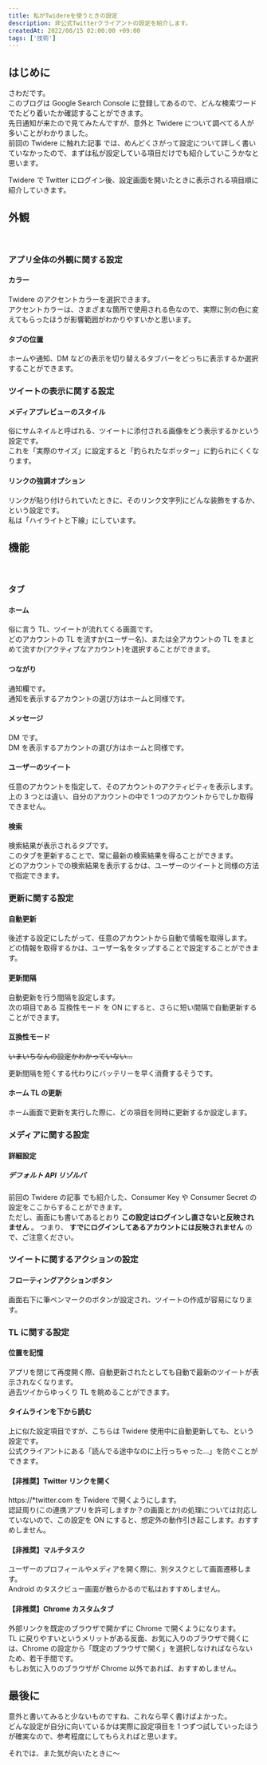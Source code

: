 ```yaml
---
title: 私がTwidereを使うときの設定
description: 非公式Twitterクライアントの設定を紹介します。
createdAt: 2022/08/15 02:00:00 +09:00
tags: ['技術']
---
```


## はじめに

さわだです。  
このブログは Google Search Console に登録してあるので、どんな検索ワードでたどり着いたか確認することができます。  
先日通知が来たので見てみたんですが、意外と Twidere について調べてる人が多いことがわかりました。  
前回の Twidere に触れた記事 では、めんどくさがって設定について詳しく書いていなかったので、まずは私が設定している項目だけでも紹介していこうかなと思います。

Twidere で Twitter にログイン後、設定画面を開いたときに表示される項目順に紹介していきます。

## 外観

<br>

### アプリ全体の外観に関する設定

#### カラー

Twidere のアクセントカラーを選択できます。  
アクセントカラーは、さまざまな箇所で使用される色なので、実際に別の色に変えてもらったほうが影響範囲がわかりやすいかと思います。

#### タブの位置

ホームや通知、DM などの表示を切り替えるタブバーをどっちに表示するか選択することができます。

### ツイートの表示に関する設定

#### メディアプレビューのスタイル

俗にサムネイルと呼ばれる、ツイートに添付される画像をどう表示するかという設定です。  
これを「実際のサイズ」に設定すると「釣られたなポッター」に釣られにくくなります。

#### リンクの強調オプション

リンクが貼り付けられていたときに、そのリンク文字列にどんな装飾をするか、という設定です。  
私は「ハイライトと下線」にしています。

## 機能

<br>

### タブ

#### ホーム

俗に言う TL、ツイートが流れてくる画面です。  
どのアカウントの TL を流すか(ユーザー名)、または全アカウントの TL をまとめて流すか(アクティブなアカウント)を選択することができます。

#### つながり

通知欄です。  
通知を表示するアカウントの選び方はホームと同様です。

#### メッセージ

DM です。  
DM を表示するアカウントの選び方はホームと同様です。

#### ユーザーのツイート

任意のアカウントを指定して、そのアカウントのアクティビティを表示します。  
上の 3 つとは違い、自分のアカウントの中で 1 つのアカウントからでしか取得できません。

#### 検索

検索結果が表示されるタブです。  
このタブを更新することで、常に最新の検索結果を得ることができます。  
どのアカウントでの検索結果を表示するかは、ユーザーのツイートと同様の方法で指定できます。

### 更新に関する設定

#### 自動更新

後述する設定にしたがって、任意のアカウントから自動で情報を取得します。  
どの情報を取得するかは、ユーザー名をタップすることで設定することができます。

#### 更新間隔

自動更新を行う間隔を設定します。  
次の項目である 互換性モード を ON にすると、さらに短い間隔で自動更新することができます。

#### 互換性モード

~~いまいちなんの設定かわかっていない…~~

更新間隔を短くする代わりにバッテリーを早く消費するそうです。

#### ホーム TL の更新

ホーム画面で更新を実行した際に、どの項目を同時に更新するか設定します。

### メディアに関する設定

#### 詳細設定

##### デフォルト API リゾルバ

前回の Twidere の記事 でも紹介した、Consumer Key や Consumer Secret の設定をここからすることができます。  
ただし、画面にも書いてあるとおり **この設定はログインし直さないと反映されません** 。 つまり、 **すでにログインしてあるアカウントには反映されません** ので、ご注意ください。

### ツイートに関するアクションの設定

#### フローティングアクションボタン

画面右下に筆ペンマークのボタンが設定され、ツイートの作成が容易になります。

### TL に関する設定

#### 位置を記憶

アプリを閉じて再度開く際、自動更新されたとしても自動で最新のツイートが表示されなくなります。  
過去ツイからゆっくり TL を眺めることができます。

#### タイムラインを下から読む

上に似た設定項目ですが、こちらは Twidere 使用中に自動更新しても、という設定です。  
公式クライアントにある「読んでる途中なのに上行っちゃった…」を防ぐことができます。

#### 【非推奨】Twitter リンクを開く

https://\*twitter.com を Twidere で開くようにします。  
認証周り(この連携アプリを許可しますか？の画面とか)の処理については対応していないので、この設定を ON にすると、想定外の動作引き起こします。おすすめしません。

#### 【非推奨】マルチタスク

ユーザーのプロフィールやメディアを開く際に、別タスクとして画面遷移します。  
Android のタスクビュー画面が散らかるので私はおすすめしません。

#### 【非推奨】Chrome カスタムタブ

外部リンクを既定のブラウザで開かずに Chrome で開くようになります。  
TL に戻りやすいというメリットがある反面、お気に入りのブラウザで開くには、Chrome の設定から「既定のブラウザで開く」を選択しなければならないため、若干手間です。  
もしお気に入りのブラウザが Chrome 以外であれば、おすすめしません。

## 最後に

意外と書いてみると少ないものですね、これなら早く書けばよかった。  
どんな設定が自分に向いているかは実際に設定項目を 1 つずつ試していったほうが確実なので、参考程度にしてもらえればと思います。

それでは、また気が向いたときに〜

